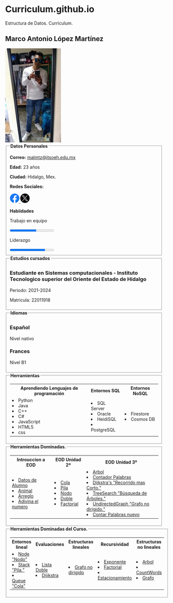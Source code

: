 # Curriculum.github.io
Estructura de Datos. Currículum.
<html lang="es"> <!--esto SIRVE PARA EL IDIOMA Ñ :D-->
<!--esto es un comentario :D-->
<head>
    <meta charset="UTF-8">
    <meta name="viewport" content="" width="device-width" initial-scale="1.0">
    <link rel="stylesheet" href="style/style.css">
    <title>"Curriculum"</title>
    <script type="text/javascript">
        function popUp(URL){
            window.open(URL,'Nombre de la ventana','toolbar=0','scrollbars=0','location=0','statusbar=0','menubar=0','resizable=1','width=600','height=400','left = 390','top = 50')}
    </script>
</head><!--esto es un comentario Es de seccion :D-->
<body> <!--esto es EL CUERPO :D--><!--Esto es un comentario seccion al igual que el anterior-->
    <section id="presentacion">
        <H2>Marco Antonio López Martínez</H2>
        <div class="perfil">
            <img class="perfil" src="Resources/Redes/M-Antonio.jpeg" alt="Fotografía de Toño" />
        </div>
        <fieldset> <!--esto es OTRA FILA :D-->
            <legend><strong>Datos Personales</strong></legend>
            <p><strong>Correo:</strong>
                <a href="https://www.google.com/intl/es/gmail/about/" target="_blank">malmtz@itsoeh.edu.mx</a>
            </p>
            <p><strong>Edad:</strong>
                <a>23 años</a>
            </p>
            <p><strong>Ciudad:</strong>
                <a>Hidalgo, Mex.</a>
            </p>
            <section class="redes">
                <p><strong>Redes Sociales:</strong></p>
                <a href="https://www.facebook.com/PedLpzz/" target="_blank">
                    <img src="Resources/Redes/Facebook-logo.png" width="30" alt="@Alx.M.Antoni" />
                </a>
                <a title="Linkedin" href="https://www.twitter.com/Alx.M.Antoni/" target="_blank">
                    <img src="Resources/Redes/twitterXlogo.png" width="30" alt="Alx.M.Antoni" />
                </a>
            </section>
            <section class="Habiidades">
                <p><strong>Habiidades</strong></p>
                <p>Trabajo en equipo</p>
                <progress value="60" max="100"></progress> 
                <p>Liderazgo</p>
                <progress value="80" max="100"></progress>
            </section>
        </fieldset> <!--esto es PARA LA SECCION :D-->
    </section>
    <!--Esto es un comentario seccion ;DDD -->
    <section id="contenido">
        <!-- EL ID CONTENIDO ES TODO LO DEL IZQUIERDO -->
        <fieldset>
            <legend><strong>Estudios cursados</strong></legend>
            <h3>Estudiante en Sistemas computacionales - Instituto Tecnologico superior del Oriente del Estado de
                Hidalgo</h3>
            <p>Periodo: 2021-2024</p>
            <p>Matricula: 22011918</p>
        </fieldset>
        <fieldset>
            <legend><strong>Idiomas</strong></legend>
            <div id="idioma">
                <div class="col">
                    <h3>Español</h3>
                    <p>Nivel nativo</p>
                </div> <!--esto es LA DIVICION  :D-->
                <div class="col">
                    <h3>Frances</h3>
                    <p>Nivel B1</p>
                </div>
            </div>
        </fieldset>
        <fieldset>
            <legend><strong>Herramientas</strong></legend>
            <table>
                <tr>
                    <th scope="col"><strong>Aprendiendo Lenguajes de programación</strong></th>
                    <th scope="col"><strong>Entornos SQL</strong></th>
                    <th scope="col"><strong>Entornos NoSQL</strong></th>
                </tr>
                <tr>
                    <td>
                        <li>Python</li>
                        <li>Java</li>
                        <li>C++</li>
                        <li>C#</li>
                        <li>JavaScript</li>
                        <li>HTML5</li>
                        <li>css</li>
                    </td>
                    <td>
                        <li>SQL Server</li>
                        <li>Oracle</li>
                        <li>HeidiSQL</li>
                        <li>PostgreSQL</li>
                    </td>
                    <td>
                        <li>Firestore</li>
                        <li>Cosmos DB</li>
                    </td>
                </tr>
            </table>
        </fieldset>
        <fieldset>
            <legend><strong>Herramientas Dominadas.</strong></legend>
            <table>
                <tr>
                    <th scope="col"><strong>Introuccion a EOD</strong></th>
                    <th scope="col"><strong>EOD Unidad 2º</strong></th>
                    <th scope="col"><strong>EOD Unidad 3º</strong></th>
                </tr>
                <tr>
                    <td>
                        <li><a href="javascript:popUp('poo.html')">Datos de Alumno</a></li>
                        <li><a href="javascript:popUp('animal.html')">Animal</a></li>
                        <li><a href="javascript:popUp('lenguaje.html')">Arreglo</a></li>
                        <li><a href="javascript:popUp('Adivinas.html')">Adivina el numero</a></li>
                    </td>
                    <td>
                        <li><a href="javascript:popUp('cola.html')">Cola</a></li>
                        <li><a href="javascript:popUp('pila.html')">Pila</a></li>
                        <li><a href="javascript:popUp('nodo.html')">Nodo</a></li>
                        <li><a href="javascript:popUp('doble.html')">Doble</a></li>
                        <li><a href="javascript:popUp('Factorial.html')">Factorial</a></li>
                    </td>
                    <td>
                        <li><a href="javascript:popUp('TreeSearch.html')">Arbol</a></li>
                        <li><a  href="javascript:popUp('CountWords.html')"> Contador Palabras</a></li>
                        <li><a  href="javascript:popUp('dijkstra.html')">Dijkstra's "Recorrido mas Corto."</a></li>
                        <li><a  href="javascript:popUp('TreeSearch.html')">TreeSearch "Búsqueda de Árboles."</a></li>
                        <li><a  href="javascript:popUp('UndirectedGraph.html')">UndirectedGraph "Grafo no dirigido."</a></li>
                        <li><a  href="javascript:popUp('CountWords_New.html')">Contar Palabras nuevo</a></li>
                    </td>
                </tr>
            </table>
        </fieldset>
        <fieldset>
            <legend><strong>Herramientas Dominadas del Curso.</strong></legend>
            <table>
                <tr>
                    <th scope="col"><strong>Entornos lineal</strong></th>
                    <th scope="col"><strong>Evaluaciones</strong></th>
                    <th scope="col"><strong>Estructuras lineales</strong></th>
                    <th scope="col"><strong>Recursividad</strong></th>
                    <th scope="col"><strong>Estructuras no lineales</strong></th>
                </tr>
                <tr>
                    <td>
                        <li><a  href="javascript:popUp('Node.html')">Node "Nodo"</a></li>
                        <li><a  href="javascript:popUp('stack.html')">Stack "Pila."</a></li>
                        <li><a  href="javascript:popUp('queue.html')">Queue "Cola"</a></li>
                    </td>
                    <td>
                        <li><a  href="javascript:popUp('listaDoble.html')">Lista Doble</a></li> 
                        <li><a  href="javascript:popUp('dijkstra.html')">Dijikstra</a></li>
                    </td>
                    <td>
                        <li><a  href="javascript:popUp('GrafoNoDirigido.html')">Grafo no dirigido</a></li>
                    </td>
                    <td>
                        <li><a  href="javascript:popUp('Exponente.html')">Exponente</a></li>     
                        <li><a  href="javascript:popUp('Factorial.html')">Factorial</a></li>
                        <li><a  href="javascript:popUp('Estacionamiento.html')">Estacionamiento</a></li>
                    </td>
                    <td>
                        <li><a  href="javascript:popUp('Arbol.html')">Arbol</a></li>     
                        <li><a  href="javascript:popUp('CountWords.html')">CountWords</a></li>
                        <li><a  href="javascript:popUp('Grafo.html')">Grafo</a></li>    
                    </td>
                </tr>
            </table>
        </fieldset>
    </section>
</body>
</html>
